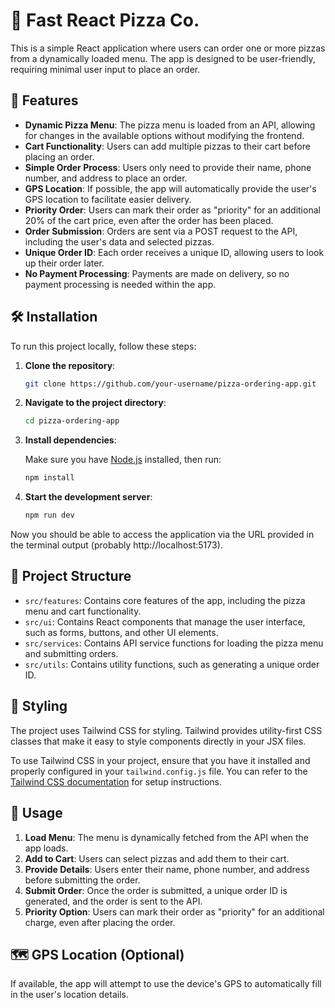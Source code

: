 # 🍕 Fast React Pizza Co.

This is a simple React application where users can order one or more pizzas from a dynamically loaded menu. The app is designed to be user-friendly, requiring minimal user input to place an order.

## 🚀 Features

- **Dynamic Pizza Menu**: The pizza menu is loaded from an API, allowing for changes in the available options without modifying the frontend.
- **Cart Functionality**: Users can add multiple pizzas to their cart before placing an order.
- **Simple Order Process**: Users only need to provide their name, phone number, and address to place an order.
- **GPS Location**: If possible, the app will automatically provide the user's GPS location to facilitate easier delivery.
- **Priority Order**: Users can mark their order as "priority" for an additional 20% of the cart price, even after the order has been placed.
- **Order Submission**: Orders are sent via a POST request to the API, including the user's data and selected pizzas.
- **Unique Order ID**: Each order receives a unique ID, allowing users to look up their order later.
- **No Payment Processing**: Payments are made on delivery, so no payment processing is needed within the app.

## 🛠️ Installation

To run this project locally, follow these steps:

1. **Clone the repository**:
   ```bash
   git clone https://github.com/your-username/pizza-ordering-app.git
   ```
2. **Navigate to the project directory**:
   ```bash
   cd pizza-ordering-app
   ```
3. **Install dependencies**:
   
   Make sure you have [Node.js](https://nodejs.org/) installed, then run:
   ```bash
   npm install
   ```
4. **Start the development server**:
   ```bash
   npm run dev
   ```

Now you should be able to access the application via the URL provided in the terminal output (probably http://localhost:5173).

## 🧩 Project Structure

- `src/features`: Contains core features of the app, including the pizza menu and cart functionality.
- `src/ui`: Contains React components that manage the user interface, such as forms, buttons, and other UI elements.
- `src/services`: Contains API service functions for loading the pizza menu and submitting orders.
- `src/utils`: Contains utility functions, such as generating a unique order ID.

## 🎨 Styling

The project uses Tailwind CSS for styling. Tailwind provides utility-first CSS classes that make it easy to style components directly in your JSX files.

To use Tailwind CSS in your project, ensure that you have it installed and properly configured in your `tailwind.config.js` file. You can refer to the [Tailwind CSS documentation](https://tailwindcss.com/docs/installation) for setup instructions.

## 📖 Usage

1. **Load Menu**: The menu is dynamically fetched from the API when the app loads.
2. **Add to Cart**: Users can select pizzas and add them to their cart.
3. **Provide Details**: Users enter their name, phone number, and address before submitting the order.
4. **Submit Order**: Once the order is submitted, a unique order ID is generated, and the order is sent to the API.
5. **Priority Option**: Users can mark their order as "priority" for an additional charge, even after placing the order.

## 🗺️ GPS Location (Optional)

If available, the app will attempt to use the device's GPS to automatically fill in the user's location details.
